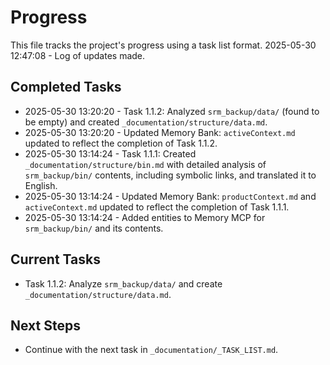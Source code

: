 # Progress

This file tracks the project's progress using a task list format.
2025-05-30 12:47:08 - Log of updates made.

## Completed Tasks

*   2025-05-30 13:20:20 - Task 1.1.2: Analyzed `srm_backup/data/` (found to be empty) and created `_documentation/structure/data.md`.
*   2025-05-30 13:20:20 - Updated Memory Bank: `activeContext.md` updated to reflect the completion of Task 1.1.2.
*   2025-05-30 13:14:24 - Task 1.1.1: Created `_documentation/structure/bin.md` with detailed analysis of `srm_backup/bin/` contents, including symbolic links, and translated it to English.
*   2025-05-30 13:14:24 - Updated Memory Bank: `productContext.md` and `activeContext.md` updated to reflect the completion of Task 1.1.1.
*   2025-05-30 13:14:24 - Added entities to Memory MCP for `srm_backup/bin/` and its contents.

## Current Tasks

*   Task 1.1.2: Analyze `srm_backup/data/` and create `_documentation/structure/data.md`.

## Next Steps

*   Continue with the next task in `_documentation/_TASK_LIST.md`.